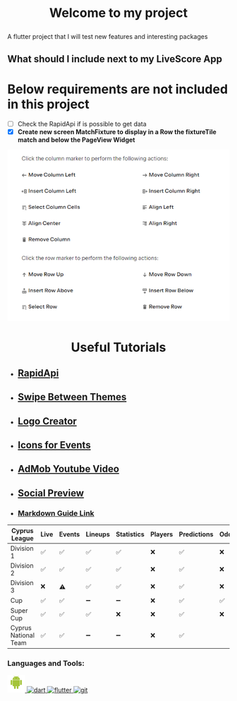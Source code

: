 # <p style="text-align: center;"> Welcome to my project</p>

A flutter project that I will test new features and interesting packages

## What should I include next to my LiveScore App

# Below requirements are not included in this project

- [ ] Check the RapidApi if is possible to get data
- [x] **Create new screen MatchFixture to display in a Row the fixtureTile match and below the PageView Widget**

![alt-text](assets/Markdown_Table_Guide.png "Markdown Table Cheat Sheet")

# <p style="text-align: center;">Useful Tutorials</p>

- ## **[RapidApi](https://rapidapi.com/api-sports/api/api-football/pricing)**
- ## **[Swipe Between Themes](https://www.flutterant.com/switching-themes-in-flutter-apps/)**
- ## **[Logo Creator](https://logomakr.com/app/)**
- ## **[Icons for Events](https://www.flaticon.com/)**
- ## **[AdMob Youtube Video](https://www.youtube.com/watch?v=4oLBxuBjGfI)**
- ## **[Social Preview](https://socialify.git.ci/)**
- ### **[Markdown Guide Link](https://www.markdownguide.org/extended-syntax/)**

| **Cyprus League**    | **Live**           | **Events**         | **Lineups**        | **Statistics**     | **Players** | **Predictions**    | **Odds**           | **Statistics**     | **Top Scorers**    | **Standings**      |
|----------------------|--------------------|--------------------|--------------------|--------------------|-------------|--------------------|--------------------|--------------------|--------------------|--------------------|
| Division 1           | :white_check_mark: | :white_check_mark: | :white_check_mark: | :white_check_mark: | :x:         | :white_check_mark: | :x:                | :white_check_mark: | :white_check_mark: | :white_check_mark: |
| Division 2           | :white_check_mark: | :white_check_mark: | :white_check_mark: | :white_check_mark: | :x:         | :white_check_mark: | :x:                | :white_check_mark: | :white_check_mark: | :white_check_mark: |
| Division 3           | :x:                | :warning:          | :white_check_mark: | :white_check_mark: | :x:         | :white_check_mark: | :x:                | :white_check_mark: | :white_check_mark: | :white_check_mark: |
| Cup                  | :white_check_mark: | :white_check_mark: | :heavy_minus_sign: | :heavy_minus_sign: | :x:         | :white_check_mark: | :white_check_mark: | :x:                | :x:                | :x:                |
| Super Cup            | :white_check_mark: | :white_check_mark: | :white_check_mark: | :x:                | :x:         | :white_check_mark: | :x:                | :x:                | :x:                | :x:                |
| Cyprus National Team | :white_check_mark: | :white_check_mark: | :heavy_minus_sign: | :heavy_minus_sign: | :x:         | :white_check_mark: |                    |                    |                    |                    |

<h3 align="left">Languages and Tools:</h3>
<p align="left"> <a href="https://developer.android.com" target="_blank" rel="noreferrer"> <img src="https://raw.githubusercontent.com/devicons/devicon/master/icons/android/android-original-wordmark.svg" alt="android" width="40" height="40"/> </a>
<a href="https://dart.dev" target="_blank" rel="noreferrer"> <img src="https://www.vectorlogo.zone/logos/dartlang/dartlang-icon.svg" alt="dart" width="40" height="40"/> </a>
<a href="https://flutter.dev" target="_blank" rel="noreferrer"> <img src="https://www.vectorlogo.zone/logos/flutterio/flutterio-icon.svg" alt="flutter" width="40" height="40"/> </a>
<a href="https://git-scm.com/" target="_blank" rel="noreferrer"> <img src="https://www.vectorlogo.zone/logos/git-scm/git-scm-icon.svg" alt="git" width="40" height="40"/> </a></p>